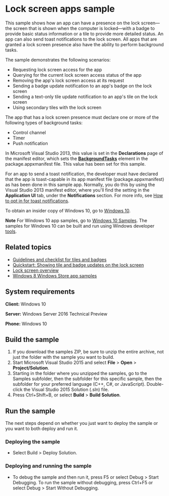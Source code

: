 ﻿<!---
  category: ControlsLayoutAndText 
  samplefwlink: http://go.microsoft.com/fwlink/p/?LinkId=620564&clcid=0x409
--->

# Lock screen apps sample

This sample shows how an app can have a presence on the lock screen—the screen that is shown when the computer is locked—with a badge to provide basic status information or a tile to provide more detailed status. An app can also send toast notifications to the lock screen. All apps that are granted a lock screen presence also have the ability to perform background tasks. 

The sample demonstrates the following scenarios:

- Requesting lock screen access for the app 
- Querying for the current lock screen access status of the app 
- Removing the app's lock screen access at its request 
- Sending a badge update notification to an app's badge on the lock screen 
- Sending a text-only tile update notification to an app's tile on the lock screen 
- Using secondary tiles with the lock screen 

The app that has a lock screen presence must declare one or more of the following types of background tasks:

- Control channel
- Timer
- Push notification

In Microsoft Visual Studio 2013, this value is set in the **Declarations** page of the manifest editor, which sets the [**BackgroundTasks**](http://msdn.microsoft.com/library/windows/apps/br211421) element in the package.appxmanifest file. This value has been set for this sample.

For an app to send a toast notification, the developer must have declared that the app is toast-capable in its app manifest file (package.appxmanifest) as has been done in this sample app. Normally, you do this by using the Visual Studio 2013 manifest editor, where you'll find the setting in the **Application UI** tab, under the **Notifications** section. For more info, see [How to opt in for toast notifications](http://msdn.microsoft.com/library/windows/apps/hh781238).


To obtain an insider copy of Windows 10, go to [Windows 10](http://insider.windows.com). 

**Note**  For Windows 10 app samples, go to  [Windows 10 Samples](https://github.com/Microsoft/Windows-universal-samples). The samples for Windows 10 can be built and run using Windows developer [tools](https://developer.windows.com).

## Related topics

- [Guidelines and checklist for tiles and badges](http://msdn.microsoft.com/library/windows/apps/hh465403)
- [Quickstart: Showing tile and badge updates on the lock screen](http://msdn.microsoft.com/library/windows/apps/hh700416) 
- [Lock screen overview](http://msdn.microsoft.com/library/windows/apps/hh779720)
- [Windows 8 Windows Store app samples](http://go.microsoft.com/fwlink/p/?LinkID=227694)

## System requirements

**Client:** Windows 10

**Server:** Windows Server 2016 Technical Preview

**Phone:** Windows 10

## Build the sample

1. If you download the samples ZIP, be sure to unzip the entire archive, not just the folder with the sample you want to build. 
2. Start Microsoft Visual Studio 2015 and select **File** \> **Open** \> **Project/Solution**.
3. Starting in the folder where you unzipped the samples, go to the Samples subfolder, then the subfolder for this specific sample, then the subfolder for your preferred language (C++, C#, or JavaScript). Double-click the Visual Studio 2015 Solution (.sln) file.
4. Press Ctrl+Shift+B, or select **Build** \> **Build Solution**.

## Run the sample

The next steps depend on whether you just want to deploy the sample or you want to both deploy and run it.

### Deploying the sample

- Select Build > Deploy Solution. 

### Deploying and running the sample

- To debug the sample and then run it, press F5 or select Debug >  Start Debugging. To run the sample without debugging, press Ctrl+F5 or select Debug > Start Without Debugging. 
